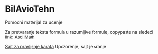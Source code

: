 # BilAvioTehn

Pomocni materijal za ucenje

Za pretvaranje teksta formula u razumljive formule, copypaste na sledeći link:
[AsciiMath](http://asciimath.org/)

[Sajt za pravljenje karata](https://anki-decks.com/deck/create_deck_general_knowledge/)
Upozorenje, sajt je sranje